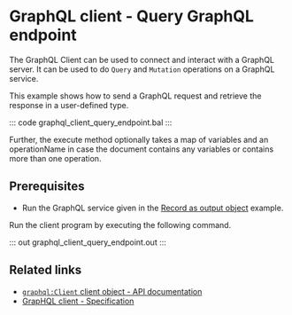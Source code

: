 # GraphQL client - Query GraphQL endpoint

The GraphQL Client can be used to connect and interact with a GraphQL server. It can be used to do `Query` and `Mutation` operations on a GraphQL service.

This example shows how to send a GraphQL request and retrieve the response in a user-defined type.

::: code graphql_client_query_endpoint.bal :::

Further, the execute method optionally takes a map of variables and an operationName in case the document contains any variables or contains more than one operation.

## Prerequisites
- Run the GraphQL service given in the [Record as output object](https://ballerina.io/learn/by-example/graphql-returning-record-values) example.

Run the client program by executing the following command.

::: out graphql_client_query_endpoint.out :::

## Related links
- [`graphql:Client` client object - API documentation](https://lib.ballerina.io/ballerina/graphql/latest/clients/Client)
- [GrapHQL client - Specification](/spec/graphql/#25-client)
